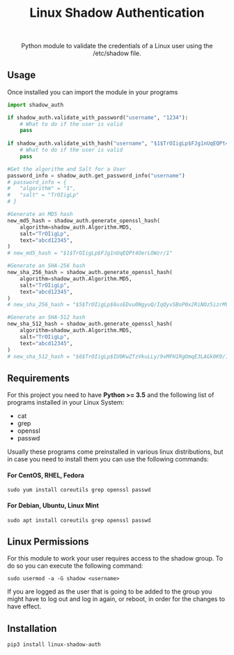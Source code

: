 
<p align="center">
    <h1 align="center">Linux Shadow Authentication</h1>
    <br>
    <p align="center">Python module to validate the credentials of a Linux user using the /etc/shadow file.</p>
</p>

Usage
------------
Once installed you can import the module in your programs

```python
import shadow_auth

if shadow_auth.validate_with_password("username", "1234"):
    # What to do if the user is valid
    pass
    
if shadow_auth.validate_with_hash("username", "$1$TrOIigLp$FJg1nUqEQPt4OerLOWzr/1"):
    # What to do if the user is valid
    pass

#Get the algorithm and Salt for a User    
password_info = shadow_auth.get_password_info("username")
# password_info = {
#   "algorithm" = "1",
#   "salt" = "TrOIigLp"
# }

#Generate an MD5 hash
new_md5_hash = shadow_auth.generate_openssl_hash(
    algorithm=shadow_auth.Algorithm.MD5,
    salt="TrOIigLp",
    text="abcd12345",    
)
# new_md5_hash = "$1$TrOIigLp$FJg1nUqEQPt4OerLOWzr/1"

#Generate an SHA-256 hash
new_sha_256_hash = shadow_auth.generate_openssl_hash(
    algorithm=shadow_auth.Algorithm.MD5,
    salt="TrOIigLp",
    text="abcd12345",    
)
# new_sha_256_hash = "$5$TrOIigLp$6usEDvu0NgyuQ/IqQyvSBoP0x2RiNOz5izrMViHwXv2"

#Generate an SHA-512 hash
new_sha_512_hash = shadow_auth.generate_openssl_hash(
    algorithm=shadow_auth.Algorithm.MD5,
    salt="TrOIigLp",
    text="abcd12345",    
)
# new_sha_512_hash = "$6$TrOIigLp$IU0KwZfzVkuLLy/9vMFH1RgOmqE3LAGk0K9/15WOGStkeaN2IWYkY0jzCWHMUcSnnewnt9bOUwD2vStgko79v/"

``` 


Requirements
------------
For this project you need to have **Python >= 3.5** and the following list of programs installed in your Linux System:
* cat
* grep
* openssl
* passwd

Usually these programs come preinstalled in various linux distributions, but in case you need to install them you can use the following commands:

#### For CentOS, RHEL, Fedora
~~~
sudo yum install coreutils grep openssl passwd
~~~
#### For Debian, Ubuntu, Linux Mint
~~~
sudo apt install coreutils grep openssl passwd
~~~
Linux Permissions
------------
For this module to work your user requires access to the shadow group.
To do so you can execute the following command:

~~~
sudo usermod -a -G shadow <username>
~~~

If you are logged as the user that is going to be added to the group you might have to log out and log in again,
or reboot, in order for the changes to have effect.


Installation
------------
~~~
pip3 install linux-shadow-auth
~~~
